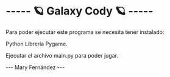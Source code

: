 <h1>----- 🪐 Galaxy Cody 🪐 ----- </h1>

Para poder ejecutar este programa se necesita tener instalado: 

Python 
Librería Pygame.

Ejecutar el archivo main.py para poder jugar.


--- Mary Fernández ---

